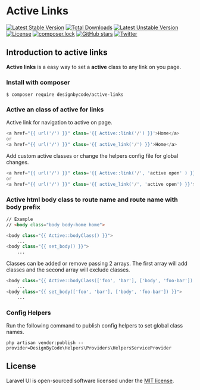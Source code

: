 # Active Links

[![Latest Stable Version](https://poser.pugx.org/designbycode/laravel-helpers/v/stable)](https://packagist.org/packages/designbycode/laravel-helpers)
[![Total Downloads](https://poser.pugx.org/designbycode/laravel-helpers/downloads)](https://packagist.org/packages/designbycode/laravel-helpers)
[![Latest Unstable Version](https://poser.pugx.org/designbycode/laravel-helpers/v/unstable)](https://packagist.org/packages/designbycode/laravel-helpers)
[![License](https://poser.pugx.org/designbycode/laravel-helpers/license)](https://packagist.org/packages/designbycode/laravel-helpers)
[![composer.lock](https://poser.pugx.org/designbycode/laravel-helpers/composerlock)](https://packagist.org/packages/designbycode/laravel-helpers)
[![GitHub stars](https://img.shields.io/github/stars/DesignByCode/laravel-helpers?style=social)](https://github.com/DesignByCode/Laravel-Helpers/stargazers)
[![Twitter](https://img.shields.io/twitter/url?style=social&url=https%3A%2F%2Ftwitter.com%2FDesign_By_Code)](https://twitter.com/intent/tweet?text=Wow:&url=https%3A%2F%2Fgithub.com%2FDesignByCode%2FLaravel-Helpers)

## Introduction to active links
__Active links__ is a easy way to set a __active__ class to any link on you page. 

### Install with composer
```
$ composer require designbycode/active-links
```


### Active an class of active for links
Active link for navigation to active on page.
```php
<a href="{{ url('/') }}" class='{{ Active::link('/') }}'>Home</a>
or
<a href="{{ url('/') }}" class='{{ active_link('/') }}'>Home</a>
```
Add custom active classes or change the helpers config file for global changes.

```php
<a href="{{ url('/') }}" class='{{ Active::link('/', 'active open' ) }}'>Home</a>
or
<a href="{{ url('/') }}" class='{{ active_link('/', 'active open') }}'>Home</a>
```
### Active html body class to route name and route name with body prefix

```html 
// Example
// <body class="body body-home home">
```

```php
<body class="{{ Active::bodyClass() }}">
    ...
<body class="{{ set_body() }}">
    ...
```

Classes can be added or remove passing 2 arrays. The first array will add classes and the second array will exclude classes. 
```php
<body class="{{ Active::bodyClass(['foo', 'bar'], ['body', 'foo-bar']) }}">
    ...
<body class="{{ set_body(['foo', 'bar'], ['body', 'foo-bar']) }}">
    ...
```

### Config Helpers
Run the following command to publish config helpers to set global class names.
```
php artisan vendor:publish --provider=DesignByCode\Helpers\Providers\HelpersServiceProvider
```

## License

Laravel UI is open-sourced software licensed under the [MIT license](https://opensource.org/licenses/MIT).

